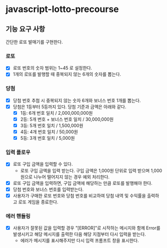 # javascript-lotto-precourse

## 기능 요구 사항

간단한 로또 발매기를 구현한다.

### 로또

- [x] 로또 번호의 숫자 범위는 1~45 로 설정한다.
- [x] 1개의 로또를 발행할 때 중복되지 않는 6개의 숫자를 뽑는다.

### 당첨

- [x] 당첨 번호 추첨 시 중복되지 않는 숫자 6개와 보너스 번호 1개를 뽑는다.
- [x] 당첨은 1등부터 5등까지 있다. 당첨 기준과 금액은 아래와 같다.
  - [x] 1등: 6개 번호 일치 / 2,000,000,000원
  - [x] 2등: 5개 번호 + 보너스 번호 일치 / 30,000,000원
  - [x] 3등: 5개 번호 일치 / 1,500,000원
  - [x] 4등: 4개 번호 일치 / 50,000원
  - [x] 5등: 3개 번호 일치 / 5,000원

### 입력 플로우

- [x] 로또 구입 금액을 입력할 수 있다.
  - 로또 구입 금액을 입력 받는다. 구입 금액은 1,000원 단위로 입력 받으며 1,000원으로 나누어 떨어지지 않는 경우 예외 처리한다.
- [x] 로또 구입 금액을 입력하면, 구입 금액에 해당하는 만큼 로또를 발행해야 한다.
- [x] 당첨 번호와 보너스 번호를 입력받는다.
- [x] 사용자가 구매한 로또 번호와 당첨 번호를 비교하여 당첨 내역 및 수익률을 출력하고 로또 게임을 종료한다.

### 에러 핸들링

- [x] 사용자가 잘못된 값을 입력할 경우 "[ERROR]"로 시작하는 메시지와 함께 Error를 발생시키고 해당 메시지를 출력한 다음 해당 지점부터 다시 입력을 받는다.
  - 에러가 메시지를 표시해주지만 다시 입력 프롬프트 창을 표시한다.
